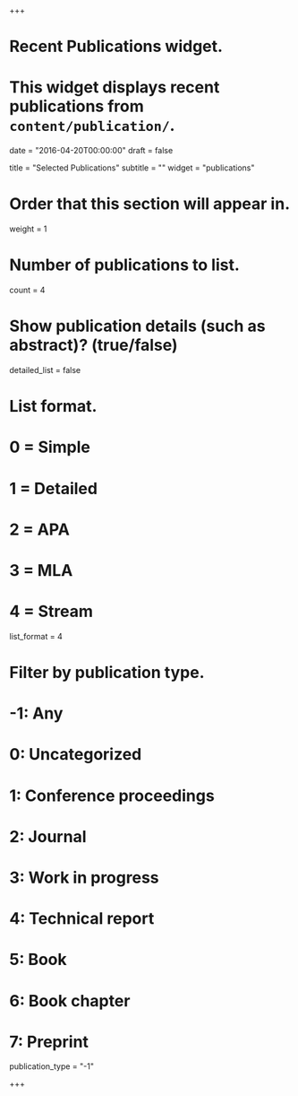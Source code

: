 +++
# Recent Publications widget.
# This widget displays recent publications from `content/publication/`.

date = "2016-04-20T00:00:00"
draft = false

title = "Selected Publications"
subtitle = ""
widget = "publications"

# Order that this section will appear in.
weight = 1

# Number of publications to list.
count = 4

# Show publication details (such as abstract)? (true/false)
detailed_list = false

# List format.
#   0 = Simple
#   1 = Detailed
#   2 = APA
#   3 = MLA
#   4 = Stream
list_format = 4

# Filter by publication type.
# -1: Any
#  0: Uncategorized
#  1: Conference proceedings
#  2: Journal
#  3: Work in progress
#  4: Technical report
#  5: Book
#  6: Book chapter
#  7: Preprint
publication_type = "-1"


+++

